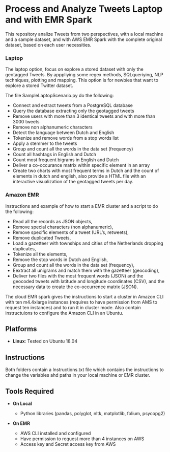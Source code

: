 # Process and Analyze Tweets Laptop and with EMR Spark

This repository analize Tweets from two perspectives, with a local machine and a sample dataset, and with AWS EMR Spark with the complete original dataset, based on each user necessities.

### Laptop

The laptop option, focus on explore a stored dataset with only the geotagged Tweets. By apppliying some regex methods, SQLqueriying, NLP techniques, plotting and mapping. This option is for newbies that want to explore a stored Twitter dataset.

The file SampleLaptopScenario.py do the following:

* Connect and extract tweets from a PostgreSQL database
* Query the database extracting only the geotagged tweets
* Remove users with more than 3 identical tweets and with more than 3000 tweets
* Remove non alphanumeric characters
* Detect the language between Dutch and English
* Tokenize and remove words from a stop words list
* Apply a stemmer to the tweets
* Group and count all the words in the data set (frequency)
* Count all hashtags in English and Dutch
* Count most frequent bigrams in English and Dutch
* Deliver a co-occurance matrix within specific element in an array
* Create two charts with most frequent terms in Dutch and the count of elements in dutch and english, also provide a HTML file with an interactive visualization of the geotagged tweets per day.


### Amazon EMR

Instructions and example of how to start a EMR cluster and a script to do the following:

* Read all the records as JSON objects, 
* Remove special characters (non alphanumeric),
* Remove specific elements of a tweet (URL’s, retweets),
* Remove duplicated Tweets,
* Load a gazetteer with townships and cities of the Netherlands dropping duplicates, 
* Tokenize all the elements, 
* Remove the stop words in Dutch and English, 
* Group and count all the words in the data set (frequency),
* Eextract all unigrams and match them with the gazetteer (geocoding), 
* Deliver two files with the most frequent words (JSON) and the geocoded tweets with latitude and longitude coordinates (CSV), and the necessary data to create the co-occurrence matrix (JSON).

The cloud EMR spark gives the instructions to start a cluster in Amazon CLI with ten m4.4xlarge instances (requires to have permission from AMS to request ten instances) and to run it in cluster mode. Also contain instructuions to configure the Amazon CLI in an Ubuntu.

## Platforms

* **Linux**: Tested on Ubuntu 18.04

## Instructions

Both folders contain a Instructions.txt file which contains the instructions to change the variables ahd paths in your local machine or EMR cluster.

## Tools Required

* **On Local**
  * Python libraries (pandas, polyglot, nltk, matplotlib, folium, psycopg2)

* **On EMR**
  * AWS CLI installed and configured
  * Have permission to request more than 4 instances on AWS
  * Access key and Secret access key from AWS

